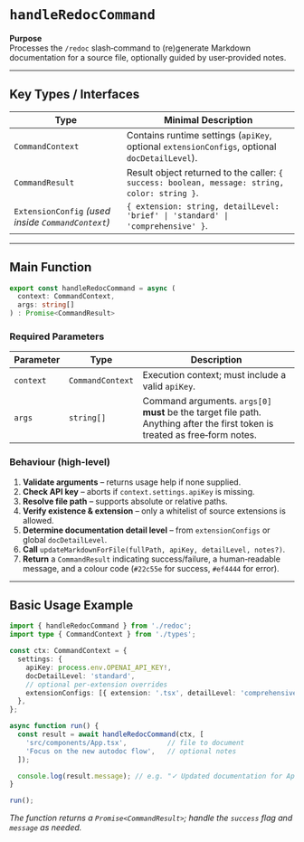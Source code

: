 # `handleRedocCommand`

**Purpose**  
Processes the `/redoc` slash‑command to (re)generate Markdown documentation for a source file, optionally guided by user‑provided notes.

---

## Key Types / Interfaces  

| Type | Minimal Description |
|------|----------------------|
| `CommandContext` | Contains runtime settings (`apiKey`, optional `extensionConfigs`, optional `docDetailLevel`). |
| `CommandResult` | Result object returned to the caller: `{ success: boolean, message: string, color: string }`. |
| `ExtensionConfig` *(used inside `CommandContext`)* | `{ extension: string, detailLevel: 'brief' \| 'standard' \| 'comprehensive' }`. |

---

## Main Function  

```ts
export const handleRedocCommand = async (
  context: CommandContext,
  args: string[]
) : Promise<CommandResult>
```

### Required Parameters  

| Parameter | Type | Description |
|-----------|------|-------------|
| `context` | `CommandContext` | Execution context; must include a valid `apiKey`. |
| `args`    | `string[]`    | Command arguments. `args[0]` **must** be the target file path. Anything after the first token is treated as free‑form notes. |

### Behaviour (high‑level)

1. **Validate arguments** – returns usage help if none supplied.  
2. **Check API key** – aborts if `context.settings.apiKey` is missing.  
3. **Resolve file path** – supports absolute or relative paths.  
4. **Verify existence & extension** – only a whitelist of source extensions is allowed.  
5. **Determine documentation detail level** – from `extensionConfigs` or global `docDetailLevel`.  
6. **Call** `updateMarkdownForFile(fullPath, apiKey, detailLevel, notes?)`.  
7. **Return** a `CommandResult` indicating success/failure, a human‑readable message, and a colour code (`#22c55e` for success, `#ef4444` for error).  

---

## Basic Usage Example  

```ts
import { handleRedocCommand } from './redoc';
import type { CommandContext } from './types';

const ctx: CommandContext = {
  settings: {
    apiKey: process.env.OPENAI_API_KEY!,
    docDetailLevel: 'standard',
    // optional per‑extension overrides
    extensionConfigs: [{ extension: '.tsx', detailLevel: 'comprehensive' }],
  },
};

async function run() {
  const result = await handleRedocCommand(ctx, [
    'src/components/App.tsx',          // file to document
    'Focus on the new autodoc flow',   // optional notes
  ]);

  console.log(result.message); // e.g. "✓ Updated documentation for App.tsx (with guidance)"
}

run();
```

*The function returns a `Promise<CommandResult>`; handle the `success` flag and `message` as needed.*
